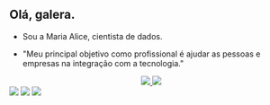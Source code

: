 ## Olá, galera.
- Sou a Maria Alice, cientista de dados.

- "Meu principal objetivo como profissional é ajudar as pessoas e empresas na integração com a tecnologia."



<div align="center">
 <a href="https://github.com/mariaalicen", >
 <img altura="180em" src="https://github-readme-stats.vercel.app/api?username=mariaalicen&show_icons=true&theme=dracula&include_all_commits=true&count_private=true"/>
 <img altura="180em" src="https://github-readme-stats.vercel.app/api/top-langs/?username=mariaalicen&layout=compact&langs_count=7&theme=dracula"/>
</div>
  
  
  <div> 
 <a href="https://discord.gg/wagxzStdcR" target="_blank"><img src="https://img.shields.io/badge/Discord-7289DA?style=for-the-badge&logo=discord&logoColor=white" target="_blank"></a> 
  <a href = "mariaalicen12@outlook.com"><img src="https://img.shields.io/badge/-Gmail-%23333?style=for-the-badge&logo=gmail&logoColor=white" target="_blank"></a>
  <a href="https://www.linkedin.com/in/maria-alice-brito-nazar%C3%A9-975a83208/" target="_blank"><img src="https://img.shields.io/badge/-LinkedIn-%230077B5?style=for-the-badge&logo=linkedin&logoColor=white" target="_blank"></a>  
  </div>
  
